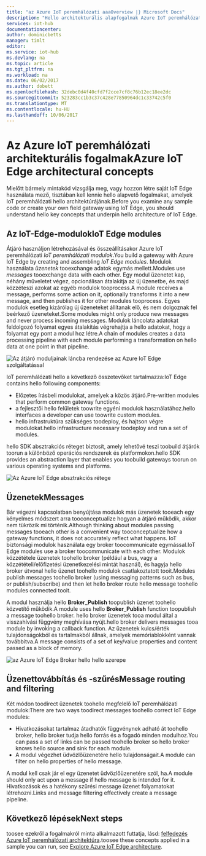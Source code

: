 ```yaml
---
title: "az Azure IoT peremhálózati aaaOverview |} Microsoft Docs"
description: "Hello architekturális alapfogalmak Azure IoT peremhálózati például átjárók, a modulok és a brókerek ismerteti."
services: iot-hub
documentationcenter: 
author: dominicbetts
manager: timlt
editor: 
ms.service: iot-hub
ms.devlang: na
ms.topic: article
ms.tgt_pltfrm: na
ms.workload: na
ms.date: 06/02/2017
ms.author: dobett
ms.openlocfilehash: 32debc0d4f40cfd7f2cce7cf8c76b12ec18ee2dc
ms.sourcegitcommit: 523283cc1b3c37c428e77850964dc1c33742c5f0
ms.translationtype: MT
ms.contentlocale: hu-HU
ms.lasthandoff: 10/06/2017
---
```

# <a name="azure-iot-edge-architectural-concepts"></a><span data-ttu-id="41d32-103">Az Azure IoT peremhálózati architekturális fogalmak</span><span class="sxs-lookup"><span data-stu-id="41d32-103">Azure IoT Edge architectural concepts</span></span>

<span data-ttu-id="41d32-104">Mielőtt bármely mintakód vizsgálja meg, vagy hozzon létre saját IoT Edge használata mező, tisztában kell lennie hello alapvető fogalmakat, amelyek IoT peremhálózati hello architektúrájának.</span><span class="sxs-lookup"><span data-stu-id="41d32-104">Before you examine any sample code or create your own field gateway using IoT Edge, you should understand hello key concepts that underpin hello architecture of IoT Edge.</span></span>

## <a name="iot-edge-modules"></a><span data-ttu-id="41d32-105">Az IoT-Edge-modulok</span><span class="sxs-lookup"><span data-stu-id="41d32-105">IoT Edge modules</span></span>

<span data-ttu-id="41d32-106">Átjáró használjon létrehozásával és összeállításakor Azure IoT peremhálózati *IoT peremhálózati modulok*.</span><span class="sxs-lookup"><span data-stu-id="41d32-106">You build a gateway with Azure IoT Edge by creating and assembling *IoT Edge modules*.</span></span> <span data-ttu-id="41d32-107">Modulok használata *üzenetek* tooexchange adatok egymás mellett.</span><span class="sxs-lookup"><span data-stu-id="41d32-107">Modules use *messages* tooexchange data with each other.</span></span> <span data-ttu-id="41d32-108">Egy modul üzenetet kap, néhány műveletet végez, opcionálisan átalakítja az új üzenetbe, és majd közzéteszi azokat az egyéb modulok tooprocess.</span><span class="sxs-lookup"><span data-stu-id="41d32-108">A module receives a message, performs some action on it, optionally transforms it into a new message, and then publishes it for other modules tooprocess.</span></span> <span data-ttu-id="41d32-109">Egyes modulok esetleg kizárólag új üzeneteket állítanak elő, és nem dolgoznak fel beérkező üzeneteket.</span><span class="sxs-lookup"><span data-stu-id="41d32-109">Some modules might only produce new messages and never process incoming messages.</span></span> <span data-ttu-id="41d32-110">Modulok láncolata adatokat feldolgozó folyamat egyes átalakítás végrehajtja a hello adatokat, hogy a folyamat egy pont a modul hoz létre.</span><span class="sxs-lookup"><span data-stu-id="41d32-110">A chain of modules creates a data processing pipeline with each module performing a transformation on hello data at one point in that pipeline.</span></span>

![Az átjáró moduljainak láncba rendezése az Azure IoT Edge szolgáltatással][1]

<span data-ttu-id="41d32-112">IoT peremhálózati hello a következő összetevőket tartalmazza:</span><span class="sxs-lookup"><span data-stu-id="41d32-112">IoT Edge contains hello following components:</span></span>

* <span data-ttu-id="41d32-113">Előzetes írásbeli modulokat, amelyek a közös átjáró.</span><span class="sxs-lookup"><span data-stu-id="41d32-113">Pre-written modules that perform common gateway functions.</span></span>
* <span data-ttu-id="41d32-114">a fejlesztői hello felületek toowrite egyéni modulok használatához.</span><span class="sxs-lookup"><span data-stu-id="41d32-114">hello interfaces a developer can use toowrite custom modules.</span></span>
* <span data-ttu-id="41d32-115">hello infrastruktúra szükséges toodeploy, és hajtson végre modulokat.</span><span class="sxs-lookup"><span data-stu-id="41d32-115">hello infrastructure necessary toodeploy and run a set of modules.</span></span>

<span data-ttu-id="41d32-116">hello SDK absztrakciós réteget biztosít, amely lehetővé teszi toobuild átjárók toorun a különböző operációs rendszerek és platformokon.</span><span class="sxs-lookup"><span data-stu-id="41d32-116">hello SDK provides an abstraction layer that enables you toobuild gateways toorun on various operating systems and platforms.</span></span>

![Az Azure IoT Edge absztrakciós rétege][2]

## <a name="messages"></a><span data-ttu-id="41d32-118">Üzenetek</span><span class="sxs-lookup"><span data-stu-id="41d32-118">Messages</span></span>

<span data-ttu-id="41d32-119">Bár végezni kapcsolatban benyújtása modulok más üzenetek tooeach egy kényelmes módszert arra tooconceptualize hogyan a átjáró működik, akkor nem tükrözik mi történik.</span><span class="sxs-lookup"><span data-stu-id="41d32-119">Although thinking about modules passing messages tooeach other is a convenient way tooconceptualize how a gateway functions, it does not accurately reflect what happens.</span></span> <span data-ttu-id="41d32-120">IoT biztonsági modulok használata egy broker toocommunicate egymással.</span><span class="sxs-lookup"><span data-stu-id="41d32-120">IoT Edge modules use a broker toocommunicate with each other.</span></span> <span data-ttu-id="41d32-121">Modulok közzététele üzenetek toohello broker (például a bus, vagy a közzétételi/előfizetési üzenetkezelési mintát használ), és hagyja hello broker útvonal hello üzenet toohello modulok csatlakoztatott tooit.</span><span class="sxs-lookup"><span data-stu-id="41d32-121">Modules publish messages toohello broker (using messaging patterns such as bus, or publish/subscribe) and then let hello broker route hello message toohello modules connected tooit.</span></span>

<span data-ttu-id="41d32-122">A modul használja hello **Broker_Publish** toopublish üzenet toohello közvetítő működik.</span><span class="sxs-lookup"><span data-stu-id="41d32-122">A module uses hello **Broker_Publish** function toopublish a message toohello broker.</span></span> <span data-ttu-id="41d32-123">hello broker üzenetek tooa modul által a visszahívási függvény meghívása nyújt.</span><span class="sxs-lookup"><span data-stu-id="41d32-123">hello broker delivers messages tooa module by invoking a callback function.</span></span> <span data-ttu-id="41d32-124">Az üzenetek kulcs/érték tulajdonságokból és tartalmakból állnak, amelyek memóriablokként vannak továbbítva.</span><span class="sxs-lookup"><span data-stu-id="41d32-124">A message consists of a set of key/value properties and content passed as a block of memory.</span></span>

![az Azure IoT Edge Broker hello hello szerepe][3]

## <a name="message-routing-and-filtering"></a><span data-ttu-id="41d32-126">Üzenettovábbítás és -szűrés</span><span class="sxs-lookup"><span data-stu-id="41d32-126">Message routing and filtering</span></span>

<span data-ttu-id="41d32-127">Két módon toodirect üzenetek toohello megfelelő IoT peremhálózati modulok:</span><span class="sxs-lookup"><span data-stu-id="41d32-127">There are two ways toodirect messages toohello correct IoT Edge modules:</span></span>

* <span data-ttu-id="41d32-128">Hivatkozásokat tartalmaz átadhatók függvénynek adható át toohello broker, hello broker tudja hello forrás és a fogadó minden modulhoz.</span><span class="sxs-lookup"><span data-stu-id="41d32-128">You can pass a set of links can be passed toohello broker so hello broker knows hello source and sink for each module.</span></span>
* <span data-ttu-id="41d32-129">A modul végezhet üdvözlőüzenetére hello tulajdonságait.</span><span class="sxs-lookup"><span data-stu-id="41d32-129">A module can filter on hello properties of hello message.</span></span>

<span data-ttu-id="41d32-130">A modul kell csak jár el egy üzenetet üdvözlőüzenetére szól, ha.</span><span class="sxs-lookup"><span data-stu-id="41d32-130">A module should only act upon a message if hello message is intended for it.</span></span> <span data-ttu-id="41d32-131">Hivatkozások és a hatékony szűrési message üzenet folyamatokat létrehozni.</span><span class="sxs-lookup"><span data-stu-id="41d32-131">Links and message filtering effectively create a message pipeline.</span></span>

## <a name="next-steps"></a><span data-ttu-id="41d32-132">Következő lépések</span><span class="sxs-lookup"><span data-stu-id="41d32-132">Next steps</span></span>

<span data-ttu-id="41d32-133">toosee ezekről a fogalmakról minta alkalmazott futtatja, lásd: [felfedezés Azure IoT peremhálózati architektúra][lnk-hello-world].</span><span class="sxs-lookup"><span data-stu-id="41d32-133">toosee these concepts applied in a sample you can run, see [Explore Azure IoT Edge architecture][lnk-hello-world].</span></span>

<!-- Images -->
[1]: media/iot-hub-iot-edge-overview/modules.png
[2]: media/iot-hub-iot-edge-overview/modules_2.png
[3]: media/iot-hub-iot-edge-overview/messages_1.png

<!-- Links -->
[lnk-hello-world]: ./iot-hub-linux-iot-edge-get-started.md